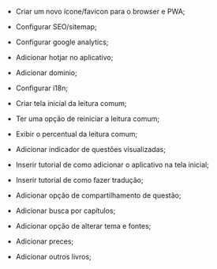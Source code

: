 - Criar um novo ícone/favicon para o browser e PWA;
- Configurar SEO/sitemap;
- Configurar google analytics;
- Adicionar hotjar no aplicativo;
- Adicionar dominio;

- Configurar i18n;

- Criar tela inicial da leitura comum;
- Ter uma opção de reiniciar a leitura comum;
- Exibir o percentual da leitura comum;
- Adicionar indicador de questões visualizadas;

- Inserir tutorial de como adicionar o aplicativo na tela inicial;
- Inserir tutorial de como fazer tradução;
- Adicionar opção de compartilhamento de questão;
- Adicionar busca por capítulos;
- Adicionar opção de alterar tema e fontes;
- Adicionar preces;
- Adicionar outros livros;
